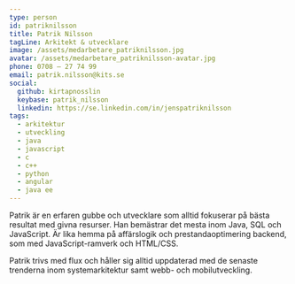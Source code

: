 ```yaml
---
type: person
id: patriknilsson
title: Patrik Nilsson
tagLine: Arkitekt & utvecklare
image: /assets/medarbetare_patriknilsson.jpg
avatar: /assets/medarbetare_patriknilsson-avatar.jpg
phone: 0708 – 27 74 99
email: patrik.nilsson@kits.se
social:
  github: kirtapnosslin
  keybase: patrik_nilsson
  linkedin: https://se.linkedin.com/in/jenspatriknilsson
tags:
  - arkitektur
  - utveckling
  - java
  - javascript
  - c
  - c++
  - python
  - angular
  - java ee
---
```


Patrik är en erfaren gubbe och utvecklare som alltid fokuserar på bästa resultat med givna resurser. Han bemästrar det mesta inom Java, SQL och JavaScript. Är lika hemma på affärslogik och prestandaoptimering backend, som med JavaScript-ramverk och HTML/CSS.

Patrik trivs med flux och håller sig alltid uppdaterad med de senaste trenderna inom systemarkitektur samt webb- och mobilutveckling.
